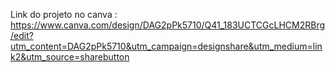 Link do projeto no canva : https://www.canva.com/design/DAG2pPk5710/Q41_183UCTCGcLHCM2RBrg/edit?utm_content=DAG2pPk5710&utm_campaign=designshare&utm_medium=link2&utm_source=sharebutton
